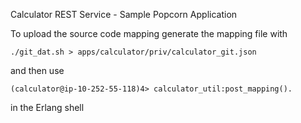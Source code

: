 Calculator REST Service - Sample Popcorn Application


To upload the source code mapping generate the mapping file with

```
./git_dat.sh > apps/calculator/priv/calculator_git.json
```

and then use 

```
(calculator@ip-10-252-55-118)4> calculator_util:post_mapping().
```

in the Erlang shell
